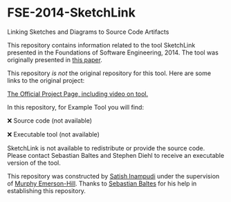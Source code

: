 # FSE-2014-SketchLink

Linking Sketches and Diagrams to Source Code Artifacts

This repository contains information related to the tool SketchLink presented in the Foundations of Software Engineering, 2014. The tool was originally presented in <a href="http://dl.acm.org/citation.cfm?id=2661672&dl=ACM&coll=DL&CFID=717271653&CFTOKEN=32010874">this paper</a>.

This repository *is not* the original repository for this tool. Here are some links to the original project:

<a href="http://www.uni-trier.de/index.php?id=54142&L=2">The Official Project Page, including video on tool.</a>

In this repository, for Example Tool you will find:

:x: Source code (not available)

:x: Executable tool (not available)

SketchLink is not available to redistribute or provide the source code. Please contact Sebastian Baltes and Stephen Diehl to receive an executable version of the tool.

This repository was constructed by <a href="https://github.com/satish2">Satish Inampudi</a> under the supervision of <a href="https://github.com/CaptainEmerson">Murphy Emerson-Hill</a>. Thanks to <a href="http://www.uni-trier.de/index.php?id=49237&L=2">Sebastian Baltes</a> for his help in establishing this repository.
